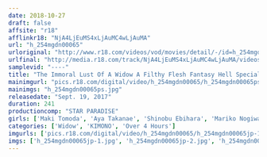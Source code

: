 ```yaml
---
date: 2018-10-27
draft: false
affsite: "r18"
afflinkr18: "NjA4LjEuMS4xLjAuMC4wLjAuMA"
url: "h_254mgdn00065"
urloriginal: "http://www.r18.com/videos/vod/movies/detail/-/id=h_254mgdn00065"
urlfinal: "http://media.r18.com/track/NjA4LjEuMS4xLjAuMC4wLjAuMA/videos/vod/movies/detail/-/id=h_254mgdn00065"
samplevid: "----"
title: "The Immoral Lust Of A Widow A Filthy Flesh Fantasy Hell Special 240 Minutes/7 Ladies"
mainimgurl: "pics.r18.com/digital/video/h_254mgdn00065/h_254mgdn00065ps.jpg"
mainimgs: "h_254mgdn00065ps.jpg"
releasedate: "Sept. 19, 2017"
duration: 241
productioncomp: "STAR PARADISE"
girls: ['Maki Tomoda', 'Aya Takanae', 'Shinobu Ebihara', 'Mariko Nogiwa', 'Yuriko Sato']
categories: ['Widow', 'KIMONO', 'Over 4 Hours']
imgurls: ['pics.r18.com/digital/video/h_254mgdn00065/h_254mgdn00065jp-1.jpg', 'pics.r18.com/digital/video/h_254mgdn00065/h_254mgdn00065jp-2.jpg', 'pics.r18.com/digital/video/h_254mgdn00065/h_254mgdn00065jp-3.jpg', 'pics.r18.com/digital/video/h_254mgdn00065/h_254mgdn00065jp-4.jpg', 'pics.r18.com/digital/video/h_254mgdn00065/h_254mgdn00065jp-5.jpg', 'pics.r18.com/digital/video/h_254mgdn00065/h_254mgdn00065jp-6.jpg', 'pics.r18.com/digital/video/h_254mgdn00065/h_254mgdn00065jp-7.jpg', 'pics.r18.com/digital/video/h_254mgdn00065/h_254mgdn00065jp-8.jpg', 'pics.r18.com/digital/video/h_254mgdn00065/h_254mgdn00065jp-9.jpg', 'pics.r18.com/digital/video/h_254mgdn00065/h_254mgdn00065jp-10.jpg', 'pics.r18.com/digital/video/h_254mgdn00065/h_254mgdn00065jp-11.jpg', 'pics.r18.com/digital/video/h_254mgdn00065/h_254mgdn00065jp-12.jpg', 'pics.r18.com/digital/video/h_254mgdn00065/h_254mgdn00065jp-13.jpg', 'pics.r18.com/digital/video/h_254mgdn00065/h_254mgdn00065jp-14.jpg', 'pics.r18.com/digital/video/h_254mgdn00065/h_254mgdn00065jp-15.jpg', 'pics.r18.com/digital/video/h_254mgdn00065/h_254mgdn00065jp-16.jpg', 'pics.r18.com/digital/video/h_254mgdn00065/h_254mgdn00065jp-17.jpg', 'pics.r18.com/digital/video/h_254mgdn00065/h_254mgdn00065jp-18.jpg', 'pics.r18.com/digital/video/h_254mgdn00065/h_254mgdn00065jp-19.jpg', 'pics.r18.com/digital/video/h_254mgdn00065/h_254mgdn00065jp-20.jpg']
imgs: ['h_254mgdn00065jp-1.jpg', 'h_254mgdn00065jp-2.jpg', 'h_254mgdn00065jp-3.jpg', 'h_254mgdn00065jp-4.jpg', 'h_254mgdn00065jp-5.jpg', 'h_254mgdn00065jp-6.jpg', 'h_254mgdn00065jp-7.jpg', 'h_254mgdn00065jp-8.jpg', 'h_254mgdn00065jp-9.jpg', 'h_254mgdn00065jp-10.jpg', 'h_254mgdn00065jp-11.jpg', 'h_254mgdn00065jp-12.jpg', 'h_254mgdn00065jp-13.jpg', 'h_254mgdn00065jp-14.jpg', 'h_254mgdn00065jp-15.jpg', 'h_254mgdn00065jp-16.jpg', 'h_254mgdn00065jp-17.jpg', 'h_254mgdn00065jp-18.jpg', 'h_254mgdn00065jp-19.jpg', 'h_254mgdn00065jp-20.jpg']
---
```

